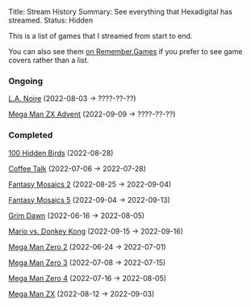 Title: Stream History
Summary: See everything that Hexadigital has streamed.
Status: Hidden

This is a list of games that I streamed from start to end.

You can also see them [on Remember.Games](https://remember.games/customlist/17/) if you prefer to see game covers rather than a list.

### Ongoing
[L.A. Noire](https://remember.games/game/4207/la-noire/) (2022-08-03 -> ????-??-??)

[Mega Man ZX Advent](https://remember.games/game/2294/mega-man-zx-advent/) (2022-09-09 -> ????-??-??)

### Completed
[100 Hidden Birds](https://remember.games/game/6444/100-hidden-birds/) (2022-08-28)

[Coffee Talk](https://remember.games/game/718/coffee-talk/) (2022-07-06 -> 2022-07-28)

[Fantasy Mosaics 2](https://remember.games/game/6395/fantasy-mosaics-2/) (2022-08-25 -> 2022-09-04)

[Fantasy Mosaics 5](https://remember.games/game/6529/fantasy-mosaics-5/) (2022-09-04 -> 2022-09-13)

[Grim Dawn](https://remember.games/game/178/grim-dawn/) (2022-06-16 -> 2022-08-05)

[Mario vs. Donkey Kong](https://remember.games/game/4327/mario-vs-donkey-kong/) (2022-09-15 -> 2022-09-16)

[Mega Man Zero 2](https://remember.games/game/4361/mega-man-zero-2/) (2022-06-24 -> 2022-07-01)

[Mega Man Zero 3](https://remember.games/game/4374/mega-man-zero-3/) (2022-07-08 -> 2022-07-15)

[Mega Man Zero 4](https://remember.games/game/4372/mega-man-zero-4/) (2022-07-16 -> 2022-08-05)

[Mega Man ZX](https://remember.games/game/2297/mega-man-zx/) (2022-08-12 -> 2022-09-03)